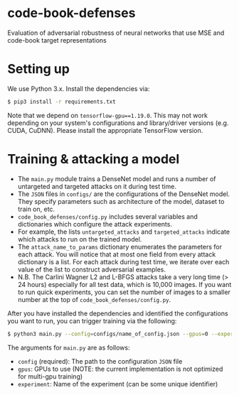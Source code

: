 # code-book-defenses
Evaluation of adversarial robustness of neural networks that use MSE and code-book target representations

# Setting up

We use Python 3.x. Install the dependencies via:

```bash
$ pip3 install -r requirements.txt
``` 

Note that we depend on `tensorflow-gpu==1.19.0`. This may not work depending on your system's configurations and library/driver versions (e.g. CUDA, CuDNN).
Please install the appropriate TensorFlow version.

# Training & attacking a model

* The `main.py` module trains a DenseNet model and runs a number of untargeted and targeted attacks on it during test time.
* The `JSON` files in `configs/` are the configurations of the DenseNet model. They specify parameters such as architecture of the model,
dataset to train on, etc.
* `code_book_defenses/config.py` includes several variables and dictionaries which configure the attack experiments.
* For example, the lists `untargeted_attacks` and `targeted_attacks` indicate which attacks to run on the trained model.
* The `attack_name_to_params` dictionary enumerates the parameters for each attack. You will notice that at most one field from every attack dictionary
is a list. For each attack during test time, we iterate over each value of the list to construct adversarial examples.
* N.B. The Carlini Wagner L2 and L-BFGS attacks take a very long time (> 24 hours) especially for all test data, which is 10,000 images. 
If you want to run quick experiments, you can set the number of images to a smaller number at the top of `code_book_defenses/config.py`.

After you have installed the dependencies and identified the configurations you want to run, you can trigger training via the following:

```bash
$ python3 main.py --config=configs/name_of_config.json --gpus=0 --experiment=experiment_1
```

The arguments for `main.py` are as follows:

* `config` (required): The path to the configuration `JSON` file
* `gpus`: GPUs to use (NOTE: the current implementation is not optimized for multi-gpu training)
* `experiment`: Name of the experiment (can be some unique identifier)

